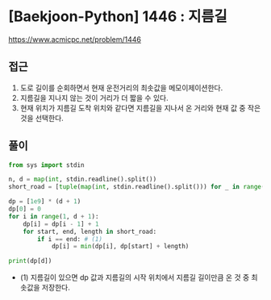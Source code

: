 [Baekjoon-Python] 1446 : 지름길
=
<https://www.acmicpc.net/problem/1446>


접근
--


1. 도로 길이를 순회하면서 현재 운전거리의 최솟값을 메모이제이션한다.
2. 지름길을 지나지 않는 것이 거리가 더 짧을 수 있다.
3. 현재 위치가 지름길 도착 위치와 같다면 지름길을 지나서 온 거리와 현재 값 중 작은 것을 선택한다.


풀이
--



```python
from sys import stdin

n, d = map(int, stdin.readline().split())
short_road = [tuple(map(int, stdin.readline().split())) for _ in range(n)]

dp = [1e9] * (d + 1)
dp[0] = 0
for i in range(1, d + 1):
    dp[i] = dp[i - 1] + 1
    for start, end, length in short_road:
        if i == end: # (1)
            dp[i] = min(dp[i], dp[start] + length)

print(dp[d])
```


* (1) 지름길이 있으면 dp 값과 지름길의 시작 위치에서 지름길 길이만큼 온 것 중 최솟값을 저장한다.
